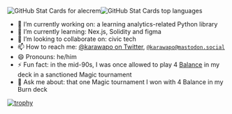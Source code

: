 ![GitHub Stat Cards for alecrem](https://github-readme-stats-alecrem.vercel.app/api?username=alecrem&hide_title=true&hide_border=true&count_private=true&show=reviews&show_icons=true&theme=transparent)![GitHub Stat Cards top languages](https://github-readme-stats-alecrem.vercel.app/api/top-langs?username=alecrem&hide_title=true&hide_border=true&layout=compact&langs_count=10&hide=makefile,html,css,jupyter%20notebook&theme=transparent)
<!--
**alecrem/alecrem** is a ✨ _special_ ✨ repository because its `README.md` (this file) appears on your GitHub profile.

Here are some ideas to get you started:

- 🔭 I’m currently working on ...
- 🌱 I’m currently learning ...
- 👯 I’m looking to collaborate on ...
- 🤔 I’m looking for help with ...
- 💬 Ask me about ...
- 📫 How to reach me: ...
- 😄 Pronouns: ...
- ⚡ Fun fact: ...
-->

- 🔭 I’m currently working on: a learning analytics-related Python library
- 🌱 I’m currently learning: Nex.js, Solidity and figma
- 👯 I’m looking to collaborate on: civic tech
- 📫 How to reach me: [@karawapo on Twitter](https://twitter.com/karawapo), <a rel="me" href="https://mastodon.social/@karawapo">`@karawapo@mastodon.social`</a>
- 😄 Pronouns: he/him
- ⚡ Fun fact: in the mid-90s, I was once allowed to play 4 [Balance](https://c1.scryfall.com/file/scryfall-cards/large/front/a/2/a21b08d4-b43d-4c93-99e7-39dfe83ced91.jpg) in my deck in a sanctioned Magic tournament
- 💬 Ask me about: that one Magic tournament I won with 4 Balance in my Burn deck

[![trophy](https://github-profile-trophy.vercel.app/?username=alecrem&no-bg&theme=onedark&rank=-C,-B&row=4&column=3&no-frame=true)](https://github.com/ryo-ma/github-profile-trophy)
<!--
![alecrem's GitHub stats](https://github-readme-stats.vercel.app/api?username=alecrem&show_icons=true&theme=default)

![Top Languages](https://github-readme-stats.vercel.app/api/top-langs/?username=alecrem&theme=default)
-->
